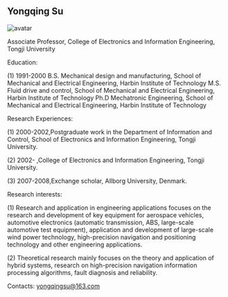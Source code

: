 
## Yongqing Su

![avatar](https://tongjiseemct.github.io/syq.png)

Associate Professor, College of Electronics and Information Engineering, Tongji University

Education:

(1) 1991-2000 B.S. Mechanical design and manufacturing, School of Mechanical and Electrical Engineering, Harbin Institute of Technology
    M.S. Fluid drive and control, School of Mechanical and Electrical Engineering, Harbin Institute of Technology
    Ph.D Mechatronic Engineering, School of Mechanical and Electrical Engineering, Harbin Institute of Technology


Research Experiences:

(1) 2000-2002,Postgraduate work in the Department of Information and Control, School of Electronics and Information Engineering, Tongji University.

(2) 2002- ,College of Electronics and Information Engineering, Tongji University.

(3) 2007-2008,Exchange scholar, Allborg University, Denmark.


Research interests: 

(1) Research and application in engineering applications focuses on the research and development of key equipment for aerospace vehicles, automotive electronics (automatic transmission, ABS, large-scale automotive test equipment), application and development of large-scale wind power technology, high-precision navigation and positioning technology and other engineering applications.

(2) Theoretical research mainly focuses on the theory and application of hybrid systems, research on high-precision navigation information processing algorithms, fault diagnosis and reliability.


Contacts: yongqingsu@163.com
